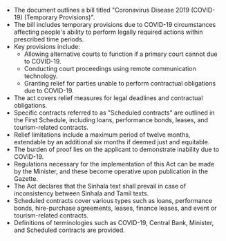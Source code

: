 - The document outlines a bill titled "Coronavirus Disease 2019 (COVID-19) (Temporary Provisions)".
- The bill includes temporary provisions due to COVID-19 circumstances affecting people's ability to perform legally required actions within prescribed time periods.
- Key provisions include:
  - Allowing alternative courts to function if a primary court cannot due to COVID-19.
  - Conducting court proceedings using remote communication technology.
  - Granting relief for parties unable to perform contractual obligations due to COVID-19.
- The act covers relief measures for legal deadlines and contractual obligations.
- Specific contracts referred to as "Scheduled contracts" are outlined in the First Schedule, including loans, performance bonds, leases, and tourism-related contracts.
- Relief limitations include a maximum period of twelve months, extendable by an additional six months if deemed just and equitable.
- The burden of proof lies on the applicant to demonstrate inability due to COVID-19.
- Regulations necessary for the implementation of this Act can be made by the Minister, and these become operative upon publication in the Gazette.
- The Act declares that the Sinhala text shall prevail in case of inconsistency between Sinhala and Tamil texts.
- Scheduled contracts cover various types such as loans, performance bonds, hire-purchase agreements, leases, finance leases, and event or tourism-related contracts.
- Definitions of terminologies such as COVID-19, Central Bank, Minister, and Scheduled contracts are provided.